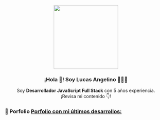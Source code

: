 <p align="center" width="300">
   <img align="center" width="200" src="https://user-images.githubusercontent.com/28304014/164814044-4412ab3b-d473-474b-af3a-4c0c77f097ac.jpeg" />
   <h3 align="center">¡Hola 👋! Soy Lucas Angelino 👨🏻‍💻</h3>
   <p align="center">Soy <strong>Desarrollador JavaScript Full Stack</strong> con 5 años experiencia.<br />¡Revisa mi contenido 👇!</p>
</p>


### 📝 Porfolio [Porfolio con mi últimos desarrollos:](https://portfolio-five-ashy-90.vercel.app/)
